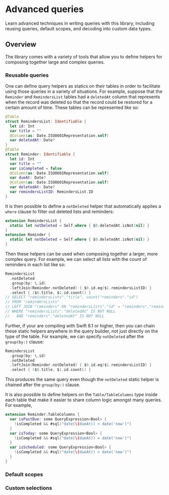 # Advanced queries

Learn advanced techniques in writing queries with this library, including reusing queries, default
scopes, and decoding into custom data types.

## Overview

The library comes with a variety of tools that allow you to define helpers for composing together
large and complex queries.

### Reusable queries

One can define query helpers as statics on their tables in order to facilitate using those
queries in a variety of situations. For example, suppose that the `Reminder` and `RemindersList`
tables had a `deletedAt` column that represents when the record was deleted so that the record
could be restored for a certain amount of time. These tables can be represented like so:

```swift
@Table
struct RemindersList: Identifiable {
  let id: Int 
  var title = ""
  @Column(as: Date.ISO8601Representation.self)
  var deletedAt: Date?
}
@Table
struct Reminder: Identifiable {
  let id: Int 
  var title = ""
  var isCompleted = false
  @Column(as: Date.ISO8601Representation.self)
  var dueAt: Date?
  @Column(as: Date.ISO8601Representation.self)
  var deletedAt: Date?
  var remindersListID: RemindersList.ID
}
```

It is then possible to define a `notDeleted` helper that automatically applies a `where` clause
to filter out deleted lists and reminders:

```swift
extension RemindersList {
  static let notDeleted = Self.where { $0.deletedAt.isNot(nil) }
}
extension Reminder {
  static let notDeleted = Self.where { $0.deletedAt.isNot(nil) }
}
```

Then these helpers can be used when composing together a larger, more complex query. For example, 
we can select all lists with the count of reminders in each list like so:

```swift
RemindersList
  .notDeleted
  .group(by: \.id)
  .leftJoin(Reminder.notDeleted) { $0.id.eq($1.remindersListID) }
  .select { ($0.title, $1.id.count() }
// SELECT "remindersLists"."title", count("reminders"."id")
// FROM "remindersLists"
// LEFT JOIN "reminders" ON "remindersLists"."id" = "reminders"."remindersListID"
// WHERE "remindersLists"."deletedAt" IS NOT NULL
//   AND "reminders"."deletedAt" IS NOT NULL
```

Further, if your are compiling with Swift 6.1 or higher, then you can chain these static helpers
anywhere in the query builder, not just directly on the type of the table. For example, we can
specify `notDeleted` after the `group(by:)` clause:

```swift
RemindersList
  .group(by: \.id)
  .notDeleted
  .leftJoin(Reminder.notDeleted) { $0.id.eq($1.remindersListID) }
  .select { ($0.title, $1.id.count() }
```

This produces the same query even though the `notDeleted` static helper is chained after the
`group(by:)` clause.

It is also possible to define helpers on the ``Table/TableColumns`` type inside each table that
make it easier to share column logic amongst many queries. For example,

<!-- TODO: Finish -->

```swift
extension Reminder.TableColumns {
  var isPastDue: some QueryExpression<Bool> {
    !isCompleted && #sql("date(\(dueAt)) < date('now')")
  }
  var isToday: some QueryExpression<Bool> {
    !isCompleted && #sql("date(\(dueAt)) = date('now')")
  }
  var isScheduled: some QueryExpression<Bool> {
    !isCompleted && #sql("date(\(dueAt)) > date('now')")
  }
}
```

<!--
* extensions on Table.Columns

-->

### Default scopes

### Custom selections
